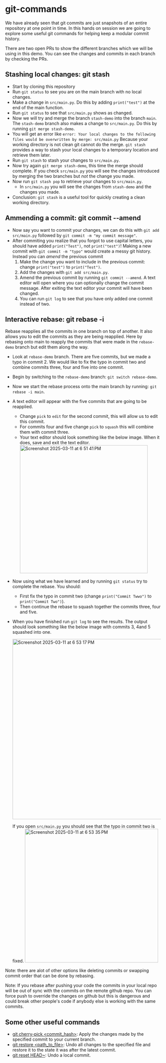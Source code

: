 # git-commands

We have already seen that git commits are just snapshots of an entire repository
at one point in time. In this hands on session we are going to explore some useful
git commands for helping keep a modular commit history.

There are two open PRs to show the different branches which we will be using in this
demo. You can see the changes and commits in each branch by checking the PRs.

## Stashing local changes: git stash

- Start by cloning this repository
- Run `git status` to see you are on the main branch with no local changes.
- Make a change in `src/main.py`. Do this by adding `print("test")` at the end of the main function.
- Run `git status` to see that `src/main.py` shows as changed.
- Now we will try and merge the branch `stash-demo` into the branch `main`. The `stash-demo` branch
also makes a change to `src/main.py`. Do this by running `git merge stash-demo`.
- You will get an error like `error: Your local changes to the following files would be overwritten by merge: src/main.py`
Because your working directory is not clean git cannot do the merge. `git stash` provides a way to 
stash your local changes to a temporary location and retrieve them later.
- Run `git stash` to stash your changes to `src/main.py`.
- Now try again `git merge stash-demo`, this time the merge should complete. If you check `src/main.py`
you will see the changes introduced by merging the two branches but _not_ the change you made.
- Now run `git stash pop` to retrieve your changes to `src/main.py`. 
  - In `src/main.py` you will see the changes from `stash-demo` and the changes you made.
- Conclusion: `git stash` is a useful tool for quickly creating a clean working directory.


## Ammending a commit: git commit --amend

- Now say you want to commit your changes, we can do this with `git add src/main.py` followed by `git commit -m "my commit message"`. 
- After commiting you realize that you forgot to use capital letters, you should have added `print("Test")`,
not `print("test")`! Making a new commit with `git commit -m "typo"` would create a messy git history.
Instead you can _amend_ the previous commit
  1. Make the change you want to include in the previous commit: change `print("test")` to `print("Test")`.
  2. Add the changes with `git add src/main.py`.
  3. Amend the previous commit by running `git commit --amend`. A text editor will open where you can
  optionally change the commit message. After exiting the text editor your commit will have been changed.
  4. You can run `git log` to see that you have only added one commit instead of two.


## Interactive rebase: git rebase -i

Rebase reapplies all the commits in one branch on top of another. It also allows you to edit
the commits as they are being reapplied. Here by rebasing onto main to reapply the 
commits that were made in the `rebase-demo` branch but edit them along the way.

- Look at `rebase-demo` branch. There are five commits, but we made a typo in commit 2. We would like
to fix the typo in commit two and combine commits three, four and five into one commit.
- Begin by switching to the `rebase-demo` branch: `git switch rebase-demo`.
- Now we start the rebase process onto the main branch by running: `git rebase -i main`.
- A text editor will appear with the five commits that are going to be reapplied.
    - Change `pick` to `edit` for the second commit, this will allow us to edit this commit.
    - For commits four and five change `pick` to `squash` this will combine them with commit three.
    - Your text editor should look something like the below image. When it does, save and exit the text editor.
      <img width="413" alt="Screenshot 2025-03-11 at 6 51 41 PM" src="https://github.com/user-attachments/assets/fdeccfcc-d378-48db-bbf6-a4982569cdf6" />

- Now using what we have learned and by running `git status` try to complete the rebase. You should:
  - First fix the typo in commit two (change `print("Commit Twwo")` to `print("Commit Two")`).
  - Then continue the rebase to squash together the commits three, four and five.
- When you have finished run `git log` to see the results. The output should look something like
the below image with commits 3, 4and 5 squashed into one.

  <img width="581" alt="Screenshot 2025-03-11 at 6 53 17 PM" src="https://github.com/user-attachments/assets/e3da4832-b45b-4e5d-8072-d70f4bbf5159" />
  
  If you open `src/main.py` you should see that the typo in commit two is fixed.
  <img width="431" alt="Screenshot 2025-03-11 at 6 53 35 PM" src="https://github.com/user-attachments/assets/c6d6b740-c293-4927-abe8-839dfd07cadc" />




Note: there are alot of other options like deleting commits or swapping commit order that can
be done by rebasing.

Note: If you rebase after pushing your code the commits in your local repo will be out of sync
with the commits on the remote github repo. You can force push to override the changes on github
but this is dangerous and could break other people's code if anybody else is working with the same
commits.

## Some other useful commands

- [git cherry-pick <commit_hash>](https://git-scm.com/docs/git-cherry-pick): Apply the changes made by the specified commit to your current branch.
- [git restore <path_to_file>](https://git-scm.com/docs/git-restore): Undo all changes to the specified file and restore it 
to the state it was after the latest commit.
- [git reset HEAD~](https://stackoverflow.com/questions/927358/how-do-i-undo-the-most-recent-local-commits-in-git):
Undo a local commit.

